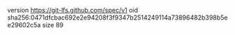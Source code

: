 version https://git-lfs.github.com/spec/v1
oid sha256:0471dfcbac692e2e94208f3f9347b2514249114a73896482b398b5ee29602c5a
size 89
